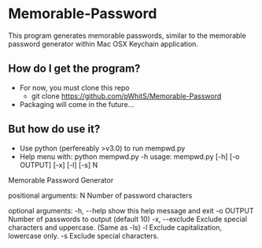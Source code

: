 # Memorable-Password
This program generates memorable passwords, similar to the memorable password generator within Mac OSX Keychain application.

## How do I get the program?
- For now, you must clone this repo
	- git clone https://github.com/pWhitS/Memorable-Password
- Packaging will come in the future...

## But how do use it?
- Use python (perfereably >v3.0) to run mempwd.py
- Help menu with:
	 python mempwd.py -h 
usage: mempwd.py [-h] [-o OUTPUT] [-x] [-l] [-s] N

Memorable Password Generator

positional arguments:
  N              Number of password characters

optional arguments:
  -h, --help     show this help message and exit
  -o OUTPUT      Number of passwords to output (default 10)
  -x, --exclude  Exclude special characters and uppercase. (Same as -ls)
  -l             Exclude capitalization, lowercase only.
  -s             Exclude special characters.
